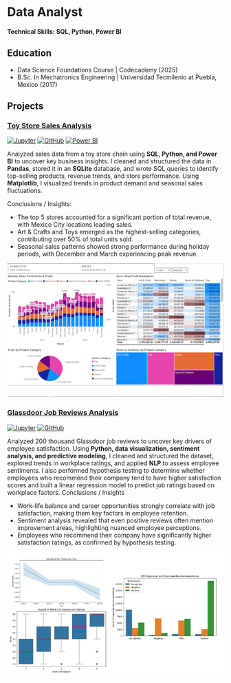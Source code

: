 # Data Analyst

#### Technical Skills: SQL, Python, Power BI

## Education
- Data Science Foundations Course | Codecademy (2025)
- B.Sc. In Mechatronics Engineering | Universidad Tecmilenio at Puebla, Mexico (2017)


## Projects
### <u>Toy Store Sales Analysis</u>
[![Jupyter](https://img.shields.io/badge/Jupyter-Open_Notebook-F37626?style=for-the-badge&logo=Jupyter&logoColor=white)](https://samnocheb.github.io/my-portfolio/projects/toystore_analysis.html)    [![GitHub](https://img.shields.io/badge/GitHub-View_on_GitHub-181717?style=for-the-badge&logo=GitHub&logoColor=white)](https://github.com/samnocheb/Toy-Store-Sales-Analysis)     [![Power BI](https://img.shields.io/badge/_Power_BI_-See_Dashboard-F2C811?style=for-the-badge)](https://samnocheb.github.io/my-portfolio/projects/toystore_dashboard.html)

Analyzed sales data from a toy store chain using **SQL, Python, and Power BI** to uncover key business insights. I cleaned and structured the data in **Pandas**, stored it in an **SQLite** database, and wrote SQL queries to identify top-selling products, revenue trends, and store performance. Using **Matplotlib**, I visualized trends in product demand and seasonal sales fluctuations.

Conclusions / Insights:

- The top 5 stores accounted for a significant portion of total revenue, with Mexico City locations leading sales.
- Art & Crafts and Toys emerged as the highest-selling categories, contributing over 50% of total units sold.
- Seasonal sales patterns showed strong performance during holiday periods, with December and March experiencing peak revenue.

![Toy Store Analysis in Power BI](/img/project1/Dashboard_capture.PNG)


### <u>Glassdoor Job Reviews Analysis</u>
[![Jupyter](https://img.shields.io/badge/Jupyter-Open_Notebook-F37626?style=for-the-badge&logo=Jupyter&logoColor=white)](https://samnocheb.github.io/my-portfolio/projects/glassdoor_analysis.html)     [![GitHub](https://img.shields.io/badge/GitHub-View_on_GitHub-181717?style=for-the-badge&logo=GitHub&logoColor=white)](https://github.com/samnocheb/Glassdoor-Job-Reviews-Analysis) 

Analyzed 200 thousand Glassdoor job reviews to uncover key drivers of employee satisfaction. Using **Python, data visualization, sentiment analysis, and predictive modeling**, I cleaned and structured the dataset, explored trends in workplace ratings, and applied **NLP** to assess employee sentiments. I also performed hypothesis testing to determine whether employees who recommend their company tend to have higher satisfaction scores and built a linear regression model to predict job ratings based on workplace factors.
Conclusions / Insights

- Work-life balance and career opportunities strongly correlate with job satisfaction, making them key factors in employee retention.
- Sentiment analysis revealed that even positive reviews often mention improvement areas, highlighting nuanced employee perceptions.
- Employees who recommend their company have significantly higher satisfaction ratings, as confirmed by hypothesis testing.

![Glassdoor Job Reviews](/img/project2/Glassdoor_capture.PNG)
